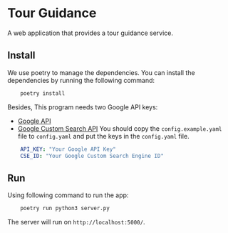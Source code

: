 # Tour Guidance

A web application that provides a tour guidance service.

## Install

We use poetry to manage the dependencies. You can install the dependencies by running the following command:

```bash
    poetry install
```

Besides, This program needs two Google API keys:
- [Google API](https://console.cloud.google.com/)
- [Google Custom Search API](https://programmablesearchengine.google.com/controlpanel/all)
You should copy the `config.example.yaml` file to `config.yaml` and put the keys in the `config.yaml` file.
```yaml
    API_KEY: "Your Google API Key"
    CSE_ID: "Your Google Custom Search Engine ID"
```

## Run

Using following command to run the app:
```bash
    poetry run python3 server.py
```
The server will run on `http://localhost:5000/`.
